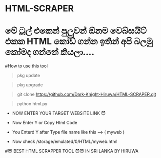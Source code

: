 # HTML-SCRAPER
# මේ ටූල් එකෙන් පුලුවන් ඕනම වෙබ්සයිට් එකක HTML කෝඩ් ගන්න ඉතින් අපි බලමු කෝමද ගන්නේ කියලා....

#How to use this tool

> pkg update

> pkg upgrade

> git clone https://github.com/Dark-Knight-Hiruwa/HTML-SCRAPER.git

> python html.py

- NOW ENTER YOUR TARGET WEBSITE LINK 😈

- Now Enter Y or Copy Html Code

- You Enterd Y after Type file name like this --> ( myweb )

- Now check /storage/emulated/0/HTML/myweb.html


#😈 BEST HTML SCRAPPER TOOL 😈😈 IN SRI LANKA BY HIRUWA
